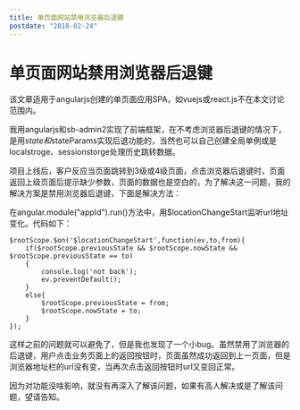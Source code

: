 ```yaml
---
title: 单页面网站禁用浏览器后退键
postdate: "2018-02-24"
---
```


# 单页面网站禁用浏览器后退键

该文章适用于angularjs创建的单页面应用SPA，如vuejs或react.js不在本文讨论范围内。

我用angularjs和sb-admin2实现了前端框架，在不考虑浏览器后退键的情况下，是用$state和$stateParams实现后退功能的，当然也可以自己创建全局单例或是localstroge、sessionstorge处理历史跳转数据。

项目上线后，客户反应当页面跳转到3级或4级页面，点击浏览器后退键时，页面返回上级页面后提示缺少参数，页面的数据也是空白的，为了解决这一问题，我的解决方案是禁用浏览器后退键，下面是解决方法：

在angular.module("appId").run()方法中，用$locationChangeStart监听url地址变化。代码如下：

```
$rootScope.$on('$locationChangeStart',function(ev,to,from){
    if($rootScope.previousState && $rootScope.nowState && $rootScope.previousState == to)
    {
        console.log('not back');
        ev.preventDefault();
    }
    else{
        $rootScope.previousState = from;
        $rootScope.nowState = to;
    }
});
```

这样之前的问题就可以避免了，但是我也发现了一个小bug。虽然禁用了浏览器的后退键，用户点击业务页面上的返回按钮时，页面虽然成功返回到上一页面，但是浏览器地址栏的url没有变，当再次点击返回按钮时url又变回正常。

因为对功能没啥影响，就没有再深入了解该问题，如果有高人解决或是了解该问题，望请告知。
